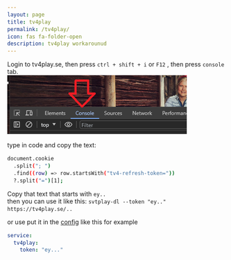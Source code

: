 ```yaml
---
layout: page
title: tv4play
permalink: /tv4play/
icon: fas fa-folder-open
description: tv4play workarounud
---
```




Login to tv4play.se,  then press `ctrl + shift + i` or `F12` , then press `console` tab.
<br />
![console](/assets/console.png) <br />

type in code and copy the text:

```bash
document.cookie
  .split("; ")
  .find((row) => row.startsWith("tv4-refresh-token="))
  ?.split("=")[1]; 
```

Copy that text that starts with `ey..`<br />
then you can use it like this: `svtplay-dl --token "ey.." https://tv4play.se/..`

or use put it in the [config](/config) like this for example

```yaml
service:
  tv4play:
    token: "ey..."
```
